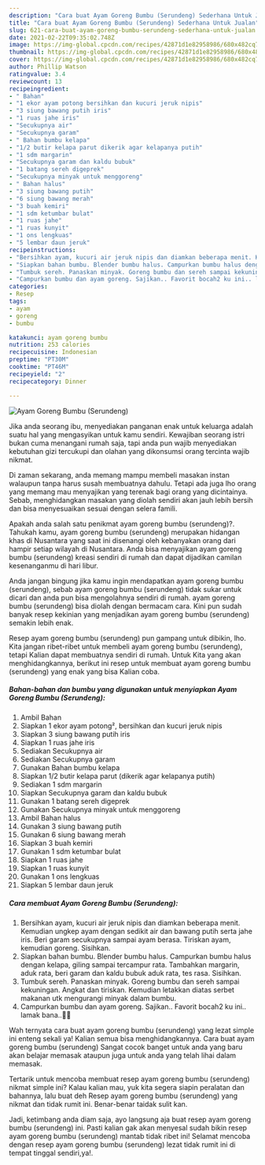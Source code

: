```yaml
---
description: "Cara buat Ayam Goreng Bumbu (Serundeng) Sederhana Untuk Jualan"
title: "Cara buat Ayam Goreng Bumbu (Serundeng) Sederhana Untuk Jualan"
slug: 621-cara-buat-ayam-goreng-bumbu-serundeng-sederhana-untuk-jualan
date: 2021-02-22T09:35:02.748Z
image: https://img-global.cpcdn.com/recipes/42871d1e82958986/680x482cq70/ayam-goreng-bumbu-serundeng-foto-resep-utama.jpg
thumbnail: https://img-global.cpcdn.com/recipes/42871d1e82958986/680x482cq70/ayam-goreng-bumbu-serundeng-foto-resep-utama.jpg
cover: https://img-global.cpcdn.com/recipes/42871d1e82958986/680x482cq70/ayam-goreng-bumbu-serundeng-foto-resep-utama.jpg
author: Phillip Watson
ratingvalue: 3.4
reviewcount: 13
recipeingredient:
- " Bahan"
- "1 ekor ayam potong bersihkan dan kucuri jeruk nipis"
- "3 siung bawang putih iris"
- "1 ruas jahe iris"
- "Secukupnya air"
- "Secukupnya garam"
- " Bahan bumbu kelapa"
- "1/2 butir kelapa parut dikerik agar kelapanya putih"
- "1 sdm margarin"
- "Secukupnya garam dan kaldu bubuk"
- "1 batang sereh digeprek"
- "Secukupnya minyak untuk menggoreng"
- " Bahan halus"
- "3 siung bawang putih"
- "6 siung bawang merah"
- "3 buah kemiri"
- "1 sdm ketumbar bulat"
- "1 ruas jahe"
- "1 ruas kunyit"
- "1 ons lengkuas"
- "5 lembar daun jeruk"
recipeinstructions:
- "Bersihkan ayam, kucuri air jeruk nipis dan diamkan beberapa menit. Kemudian ungkep ayam dengan sedikit air dan bawang putih serta jahe iris. Beri garam secukupnya sampai ayam berasa. Tiriskan ayam, kemudian goreng. Sisihkan."
- "Siapkan bahan bumbu. Blender bumbu halus. Campurkan bumbu halus dengan kelapa, giling sampai tercampur rata. Tambahkan margarin, aduk rata, beri garam dan kaldu bubuk aduk rata, tes rasa. Sisihkan."
- "Tumbuk sereh. Panaskan minyak. Goreng bumbu dan sereh sampai kekuningan. Angkat dan tiriskan. Kemudian letakkan diatas serbet makanan utk mengurangi minyak dalam bumbu."
- "Campurkan bumbu dan ayam goreng. Sajikan.. Favorit bocah2 ku ini.. lamak bana..🤗😋"
categories:
- Resep
tags:
- ayam
- goreng
- bumbu

katakunci: ayam goreng bumbu 
nutrition: 253 calories
recipecuisine: Indonesian
preptime: "PT30M"
cooktime: "PT46M"
recipeyield: "2"
recipecategory: Dinner

---
```



![Ayam Goreng Bumbu (Serundeng)](https://img-global.cpcdn.com/recipes/42871d1e82958986/680x482cq70/ayam-goreng-bumbu-serundeng-foto-resep-utama.jpg)

Jika anda seorang ibu, menyediakan panganan enak untuk keluarga adalah suatu hal yang mengasyikan untuk kamu sendiri. Kewajiban seorang istri bukan cuma menangani rumah saja, tapi anda pun wajib menyediakan kebutuhan gizi tercukupi dan olahan yang dikonsumsi orang tercinta wajib nikmat.

Di zaman  sekarang, anda memang mampu membeli masakan instan walaupun tanpa harus susah membuatnya dahulu. Tetapi ada juga lho orang yang memang mau menyajikan yang terenak bagi orang yang dicintainya. Sebab, menghidangkan masakan yang diolah sendiri akan jauh lebih bersih dan bisa menyesuaikan sesuai dengan selera famili. 



Apakah anda salah satu penikmat ayam goreng bumbu (serundeng)?. Tahukah kamu, ayam goreng bumbu (serundeng) merupakan hidangan khas di Nusantara yang saat ini disenangi oleh kebanyakan orang dari hampir setiap wilayah di Nusantara. Anda bisa menyajikan ayam goreng bumbu (serundeng) kreasi sendiri di rumah dan dapat dijadikan camilan kesenanganmu di hari libur.

Anda jangan bingung jika kamu ingin mendapatkan ayam goreng bumbu (serundeng), sebab ayam goreng bumbu (serundeng) tidak sukar untuk dicari dan anda pun bisa mengolahnya sendiri di rumah. ayam goreng bumbu (serundeng) bisa diolah dengan bermacam cara. Kini pun sudah banyak resep kekinian yang menjadikan ayam goreng bumbu (serundeng) semakin lebih enak.

Resep ayam goreng bumbu (serundeng) pun gampang untuk dibikin, lho. Kita jangan ribet-ribet untuk membeli ayam goreng bumbu (serundeng), tetapi Kalian dapat membuatnya sendiri di rumah. Untuk Kita yang akan menghidangkannya, berikut ini resep untuk membuat ayam goreng bumbu (serundeng) yang enak yang bisa Kalian coba.

<!--inarticleads1-->

##### Bahan-bahan dan bumbu yang digunakan untuk menyiapkan Ayam Goreng Bumbu (Serundeng):

1. Ambil  Bahan
1. Siapkan 1 ekor ayam potong², bersihkan dan kucuri jeruk nipis
1. Siapkan 3 siung bawang putih iris
1. Siapkan 1 ruas jahe iris
1. Sediakan Secukupnya air
1. Sediakan Secukupnya garam
1. Gunakan  Bahan bumbu kelapa
1. Siapkan 1/2 butir kelapa parut (dikerik agar kelapanya putih)
1. Sediakan 1 sdm margarin
1. Siapkan Secukupnya garam dan kaldu bubuk
1. Gunakan 1 batang sereh digeprek
1. Gunakan Secukupnya minyak untuk menggoreng
1. Ambil  Bahan halus
1. Gunakan 3 siung bawang putih
1. Gunakan 6 siung bawang merah
1. Siapkan 3 buah kemiri
1. Gunakan 1 sdm ketumbar bulat
1. Siapkan 1 ruas jahe
1. Siapkan 1 ruas kunyit
1. Gunakan 1 ons lengkuas
1. Siapkan 5 lembar daun jeruk




<!--inarticleads2-->

##### Cara membuat Ayam Goreng Bumbu (Serundeng):

1. Bersihkan ayam, kucuri air jeruk nipis dan diamkan beberapa menit. Kemudian ungkep ayam dengan sedikit air dan bawang putih serta jahe iris. Beri garam secukupnya sampai ayam berasa. Tiriskan ayam, kemudian goreng. Sisihkan.
1. Siapkan bahan bumbu. Blender bumbu halus. Campurkan bumbu halus dengan kelapa, giling sampai tercampur rata. Tambahkan margarin, aduk rata, beri garam dan kaldu bubuk aduk rata, tes rasa. Sisihkan.
1. Tumbuk sereh. Panaskan minyak. Goreng bumbu dan sereh sampai kekuningan. Angkat dan tiriskan. Kemudian letakkan diatas serbet makanan utk mengurangi minyak dalam bumbu.
1. Campurkan bumbu dan ayam goreng. Sajikan.. Favorit bocah2 ku ini.. lamak bana..🤗😋




Wah ternyata cara buat ayam goreng bumbu (serundeng) yang lezat simple ini enteng sekali ya! Kalian semua bisa menghidangkannya. Cara buat ayam goreng bumbu (serundeng) Sangat cocok banget untuk anda yang baru akan belajar memasak ataupun juga untuk anda yang telah lihai dalam memasak.

Tertarik untuk mencoba membuat resep ayam goreng bumbu (serundeng) nikmat simple ini? Kalau kalian mau, yuk kita segera siapin peralatan dan bahannya, lalu buat deh Resep ayam goreng bumbu (serundeng) yang nikmat dan tidak rumit ini. Benar-benar taidak sulit kan. 

Jadi, ketimbang anda diam saja, ayo langsung aja buat resep ayam goreng bumbu (serundeng) ini. Pasti kalian gak akan menyesal sudah bikin resep ayam goreng bumbu (serundeng) mantab tidak ribet ini! Selamat mencoba dengan resep ayam goreng bumbu (serundeng) lezat tidak rumit ini di tempat tinggal sendiri,ya!.

